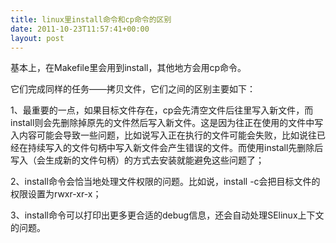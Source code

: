 ```yaml
---
title: linux里install命令和cp命令的区别
date: 2011-10-23T11:57:41+00:00
layout: post
---
```

基本上，在Makefile里会用到install，其他地方会用cp命令。

它们完成同样的任务——拷贝文件，它们之间的区别主要如下：

1、最重要的一点，如果目标文件存在，cp会先清空文件后往里写入新文件，而install则会先删除掉原先的文件然后写入新文件。这是因为往正在使用的文件中写入内容可能会导致一些问题，比如说写入正在执行的文件可能会失败，比如说往已经在持续写入的文件句柄中写入新文件会产生错误的文件。而使用install先删除后写入（会生成新的文件句柄）的方式去安装就能避免这些问题了；

2、install命令会恰当地处理文件权限的问题。比如说，install -c会把目标文件的权限设置为rwxr-xr-x；

3、install命令可以打印出更多更合适的debug信息，还会自动处理SElinux上下文的问题。
